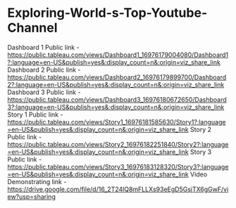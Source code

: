 # Exploring-World-s-Top-Youtube-Channel
Dashboard 1 Public link    -https://public.tableau.com/views/Dashboard1_16976179004080/Dashboard1?:language=en-US&publish=yes&:display_count=n&:origin=viz_share_link
Dashboard 2 Public link    - https://public.tableau.com/views/Dashboard2_16976179899700/Dashboard2?:language=en-US&publish=yes&:display_count=n&:origin=viz_share_link
Dashboard 3 Public link    - https://public.tableau.com/views/Dashboard3_16976180672650/Dashboard3?:language=en-US&publish=yes&:display_count=n&:origin=viz_share_link
Story 1 Public link        - https://public.tableau.com/views/Story1_16976181585630/Story1?:language=en-US&publish=yes&:display_count=n&:origin=viz_share_link
Story 2 Public link        -https://public.tableau.com/views/Story2_16976182251840/Story2?:language=en-US&publish=yes&:display_count=n&:origin=viz_share_link
Story 3 Public link        - https://public.tableau.com/views/Story3_16976183128320/Story3?:language=en-US&publish=yes&:display_count=n&:origin=viz_share_link
Video Demonstrating link   -https://drive.google.com/file/d/16_2T24lQ8mFLLXs93eEgD5GsjTX6gGwF/view?usp=sharing
